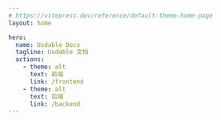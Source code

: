 ```yaml
---
# https://vitepress.dev/reference/default-theme-home-page
layout: home

hero:
  name: Usdable Docs
  tagline: Usdable 文档
  actions:
    - theme: alt
      text: 前端
      link: /frontend
    - theme: alt
      text: 后端
      link: /backend
---
```

